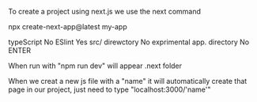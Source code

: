 To create a project using next.js we use the next command

npx create-next-app@latest my-app

typeScript No
ESlint Yes
src/ direwctory No
exprimental app. directory No
ENTER

When run with "npm run dev" will appear .next folder

When we creat a new js file with a "name" it will automatically create that page in our project, just need to type "localhost:3000/'name'"